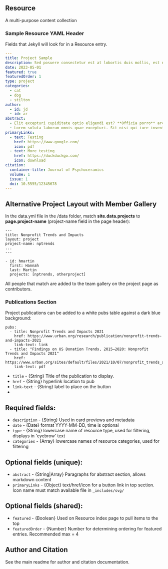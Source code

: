 ## Resource

A multi-purpose content collection

### Sample Resource YAML Header

Fields that Jekyll will look for in a Resource entry.

```yaml
---
title: Project Sample
description: Sed posuere consectetur est at lobortis duis mollis, est non commodo luctus, nisi erat porttitor ligula, eget lacinia odio sem nec elit.
date: 2023-05-01
featured: true
featuredOrder: 1
type: project
categories:
  - cat
  - dog
  - stilton
author:
  - id: jd
  - id: ar
abstract: 
  - Elit excepturi cupiditate optio eligendi est? **Officia porro** architecto amet temporibus ratione. Dolorum vel [repellat ipsum](#) ipsam commodi accusantium? Eveniet quis alias exercitationem maxime vel, est quas Quaerat laborum quia.
  - Lorem soluta laborum omnis quae excepturi. Sit nisi qui iure inventore ab. Soluta voluptatibus odit libero blanditiis optio. Cumque voluptatem molestias ex fugit praesentium. Rem temporibus ex quidem rerum in.
primaryLinks:
  - text: Testing
    href: https://www.google.com/
    icon: pdf
  - text: More testing
    href: https://duckduckgo.com/
    icon: download
citation: 
  container-title: Journal of Psychoceramics
  volume: 1
  issue: 1
  doi: 10.5555/12345678
---

```

## Alternative Project Layout with Member Gallery

In the data.yml file in the /data folder, match **site.data.projects** to **page.project-name** (project-name field in the page header): 

```
---
title: Nonprofit Trends and Impacts
layout: project
project-name: nptrends
...
---
```

```
- id: hmartin
  first: Hannah
  last: Martin
  projects: [nptrends, otherproject]
```

All people that match are added to the team gallery on the project page as contributors. 


### Publications Section

Project publications can be added to a white pubs table against a dark blue background: 

```
pubs:
  - title: Nonprofit Trends and Impacts 2021
    href: https://www.urban.org/research/publication/nonprofit-trends-and-impacts-2021
    link-text: link
  - title: "Findings on US Donation Trends, 2015–2020: Nonprofit Trends and Impacts 2021"
    href: https://www.urban.org/sites/default/files/2021/10/07/nonprofit_trends_and_impacts_2021_donation_fact_sheet.pdf
    link-text: pdf
```

- `title` - {String} Title of the publication to display.
- `href` - {String} hyperlink location to pub
- `link-text` - {String} label to place on the button 
- 

## Required fields:

- `description` - {String} Used in card previews and metadata
- `date` - {Date} format YYYY-MM-DD, time is optional
- `type` - {String} lowercase name of resource type, used for filtering, displays in 'eyebrow' text
- `categories` - {Array} lowercase names of resource categories, used for filtering

## Optional fields (unique):

- `abstract` - {String|Array} Paragraphs for abstract section, allows markdown content
- `primaryLinks` - {Object} text/href/icon for a button link in top section. Icon name must match available file in `_includes/svg/`

## Optional fields (shared):

- `featured` - {Boolean} Used on Resource index page to pull items to the top
- `featuredOrder` - {Number} Number for determining ordering for featured entries. Recommended max = 4

## Author and Citation

See the main readme for author and citation documentation.
